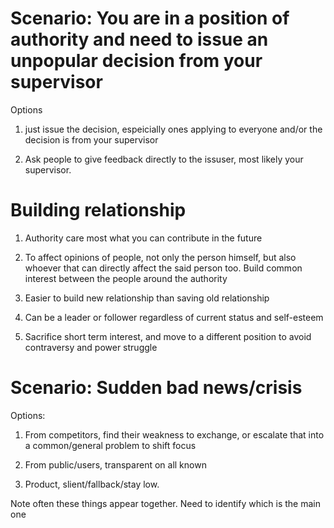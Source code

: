 # Scenario:  You are in a position of authority and need to issue an unpopular decision from your supervisor  

Options 

1. just issue the decision, espeicially ones applying to everyone and/or the decision is from your supervisor 

2. Ask people to give feedback directly to the issuser, most likely your supervisor.


# Building relationship

1. Authority care most what you can contribute in the future

2. To affect opinions of people, not only the person himself, but also whoever that can directly affect the said person too. Build common interest between the people around the authority

4. Easier to build new relationship than saving old relationship

5. Can be a leader or follower regardless of current status and self-esteem

6. Sacrifice short term interest, and move to a different position to avoid contraversy and power struggle


# Scenario: Sudden bad news/crisis

Options: 

1. From competitors, find their weakness to exchange, or escalate that into a common/general problem to shift focus

2. From public/users, transparent on all known

3. Product, slient/fallback/stay low.

Note often these things appear together. Need to identify which is the main one
